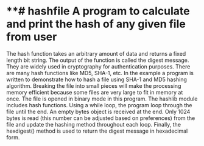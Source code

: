 **# hashfile
A program to calculate and print the hash of any given file from user
========================================================================================================================================================================
The hash function takes an arbitrary amount of data and returns a fixed length bit string. The output of the function is called the digest message. 
They are widely used in cryptography for authentication purposes.
There are many hash functions like MD5, SHA-1, etc.
In the example a program is written to demonstrate how to hash a file using SHA-1 and MD5 hashing algorithm.
Breaking the file into small pieces will make the processing memory efficient because some files are very large to fit in memory at once.
The file is opened in binary mode in this program.
The hashlib module includes hash functions.
Using a while loop, the program loop through the file until the end.
An empty bytes object is received at the end.
Only 1024 bytes is read (this number can be adjusted based on preferences) from the file and update the hashing method throughout each loop.
Finally, the hexdigest() method is used to return the digest message in hexadecimal form.

